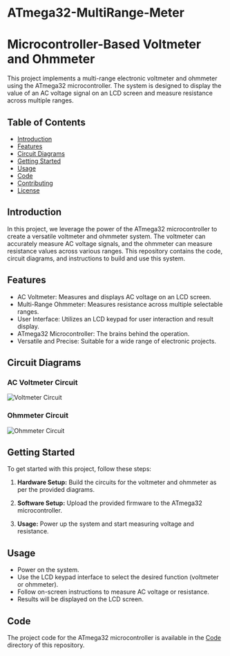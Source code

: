 # ATmega32-MultiRange-Meter
 
# Microcontroller-Based Voltmeter and Ohmmeter

This project implements a multi-range electronic voltmeter and ohmmeter using the ATmega32 microcontroller. The system is designed to display the value of an AC voltage signal on an LCD screen and measure resistance across multiple ranges. 


## Table of Contents

- [Introduction](#introduction)
- [Features](#features)
- [Circuit Diagrams](#circuit-diagrams)
- [Getting Started](#getting-started)
- [Usage](#usage)
- [Code](#code)
- [Contributing](#contributing)
- [License](#license)

## Introduction

In this project, we leverage the power of the ATmega32 microcontroller to create a versatile voltmeter and ohmmeter system. The voltmeter can accurately measure AC voltage signals, and the ohmmeter can measure resistance values across various ranges. This repository contains the code, circuit diagrams, and instructions to build and use this system.

## Features

- AC Voltmeter: Measures and displays AC voltage on an LCD screen.
- Multi-Range Ohmmeter: Measures resistance across multiple selectable ranges.
- User Interface: Utilizes an LCD keypad for user interaction and result display.
- ATmega32 Microcontroller: The brains behind the operation.
- Versatile and Precise: Suitable for a wide range of electronic projects.

## Circuit Diagrams

### AC Voltmeter Circuit

![Voltmeter Circuit](AC.jpeg)

### Ohmmeter Circuit

![Ohmmeter Circuit](Ohmmeter.jpeg)

## Getting Started

To get started with this project, follow these steps:

1. **Hardware Setup:** Build the circuits for the voltmeter and ohmmeter as per the provided diagrams.

2. **Software Setup:** Upload the provided firmware to the ATmega32 microcontroller.

3. **Usage:** Power up the system and start measuring voltage and resistance.

## Usage

- Power on the system.
- Use the LCD keypad interface to select the desired function (voltmeter or ohmmeter).
- Follow on-screen instructions to measure AC voltage or resistance.
- Results will be displayed on the LCD screen.

## Code

The project code for the ATmega32 microcontroller is available in the [Code](/code) directory of this repository.

